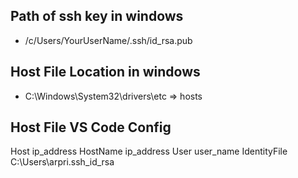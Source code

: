 ## Path of ssh key in windows
- /c/Users/YourUserName/.ssh/id_rsa.pub
## Host File Location in windows 
- C:\Windows\System32\drivers\etc   => hosts

## Host File VS Code Config
 Host ip_address
  HostName ip_address
  User user_name
  IdentityFile C:\Users\arpri\.ssh\_id_rsa
